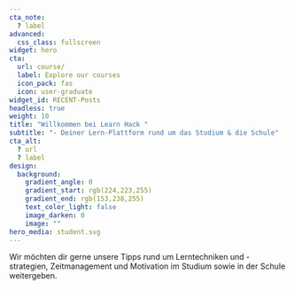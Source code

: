```yaml
---
cta_note:
  ? label
advanced:
  css_class: fullscreen
widget: hero
cta:
  url: course/
  label: Explore our courses
  icon_pack: fas
  icon: user-graduate
widget_id: RECENT-Posts
headless: true
weight: 10
title: "Willkommen bei Learn Hack "
subtitle: "- Deiner Lern-Plattform rund um das Studium & die Schule"
cta_alt:
  ? url
  ? label
design:
  background:
    gradient_angle: 0
    gradient_start: rgb(224,223,255)
    gradient_end: rgb(153,238,255)
    text_color_light: false
    image_darken: 0
    image: ""
hero_media: student.svg
---
```

Wir möchten dir gerne unsere Tipps rund um Lerntechniken und -strategien, Zeitmanagement und Motivation im Studium sowie in der Schule weitergeben.